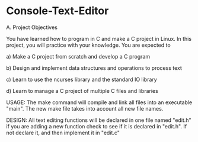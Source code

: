 # Console-Text-Editor
A. Project Objectives

You have learned how to program in C and make a C project in Linux. In this project, you will
practice with your knowledge. You are expected to

a) Make a C project from scratch and develop a C program

b) Design and implement data structures and operations to process text

c) Learn to use the ncurses library and the standard IO library

d) Learn to manage a C project of multiple C files and libraries


USAGE:
The make command will compile and link all files into an executable "main". The new make file takes into account all new file names.

DESIGN:
All text editing functions will be declared in one file named "edit.h" if you are adding a new function check to see if it is declared in "edit.h". If not declare it, and then implement it in "edit.c"
